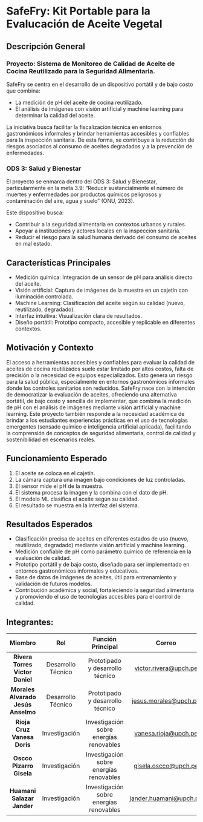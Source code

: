 # SafeFry: Kit Portable para la Evalucación de Aceite Vegetal
## Descripción General
### Proyecto: Sistema de Monitoreo de Calidad de Aceite de Cocina Reutilizado para la Seguridad Alimentaria.

SafeFry se centra en el desarrollo de un dispositivo portátil y de bajo costo que combina:
- La medición de pH del aceite de cocina reutilizado.
- El análisis de imágenes con visión artificial y machine learning para determinar la calidad del aceite.

La iniciativa busca facilitar la fiscalización técnica en entornos gastronómicos informales y brindar herramientas accesibles y confiables para la inspección sanitaria. De esta forma, se contribuye a la reducción de riesgos asociados al consumo de aceites degradados y a la prevención de enfermedades.

### ODS 3: Salud y Bienestar

El proyecto se enmarca dentro del ODS 3: Salud y Bienestar, particularmente en la meta 3.9: “Reducir sustancialmente el número de muertes y enfermedades por productos químicos peligrosos y contaminación del aire, agua y suelo” (ONU, 2023).

Este dispositivo busca:
- Contribuir a la seguridad alimentaria en contextos urbanos y rurales.
- Apoyar a instituciones y actores locales en la inspección sanitaria.
- Reducir el riesgo para la salud humana derivado del consumo de aceites en mal estado.

## Características Principales

- Medición química: Integración de un sensor de pH para análisis directo del aceite.
- Visión artificial: Captura de imágenes de la muestra en un cajetín con iluminación controlada.
- Machine Learning: Clasificación del aceite según su calidad (nuevo, reutilizado, degradado).
- Interfaz intuitiva: Visualización clara de resultados.
- Diseño portátil: Prototipo compacto, accesible y replicable en diferentes contextos.

## Motivación y Contexto

El acceso a herramientas accesibles y confiables para evaluar la calidad de aceites de cocina reutilizados suele estar limitado por altos costos, falta de precisión o la necesidad de equipos especializados. Esto genera un riesgo para la salud pública, especialmente en entornos gastronómicos informales donde los controles sanitarios son reducidos.
SafeFry nace con la intención de democratizar la evaluación de aceites, ofreciendo una alternativa portátil, de bajo costo y sencilla de implementar, que combina la medición de pH con el análisis de imágenes mediante visión artificial y machine learning.
Este proyecto también responde a la necesidad académica de brindar a los estudiantes experiencias prácticas en el uso de tecnologías emergentes (sensado químico e inteligencia artificial aplicada), facilitando la comprensión de conceptos de seguridad alimentaria, control de calidad y sostenibilidad en escenarios reales.

## Funcionamiento Esperado

1. El aceite se coloca en el cajetín.
2. La cámara captura una imagen bajo condiciones de luz controladas.
3. El sensor mide el pH de la muestra.
4. El sistema procesa la imagen y la combina con el dato de pH.
5. El modelo ML clasifica el aceite según su calidad.
6. El resultado se muestra en la interfaz del sistema.

## Resultados Esperados

- Clasificación precisa de aceites en diferentes estados de uso (nuevo, reutilizado, degradado) mediante visión artificial y machine learning.
- Medición confiable de pH como parámetro químico de referencia en la evaluación de calidad.
- Prototipo portátil y de bajo costo, diseñado para ser implementado en entornos gastronómicos informales y educativos.
- Base de datos de imágenes de aceites, útil para entrenamiento y validación de futuros modelos.
- Contribución académica y social, fortaleciendo la seguridad alimentaria y promoviendo el uso de tecnologías accesibles para el control de calidad.

## Integrantes:

| Miembro | Rol | Función Principal | Correo |
| :------------: | :------------: | :------------: | :------------: |
| **Rivera Torres Victor Daniel** | Desarrollo Técnico | Prototipado y desarrollo técnico | victor.rivera@upch.pe |
| **Morales Alvarado Jesús Anselmo** | Desarrollo Técnico | Prototipado y desarrollo técnico | jesus.morales@upch.pe |
| **Rioja Cruz Vanesa Doris** | Investigación | Investigación sobre energías renovables | vanesa.rioja@upch.pe |
| **Oscco Pizarro Gisela** | Investigación | Investigación sobre energías renovables | gisela.oscco@upch.pe |
| **Huamani Salazar Jander** | Investigación | Investigación sobre energías renovables | jander.huamani@upch.pe |
